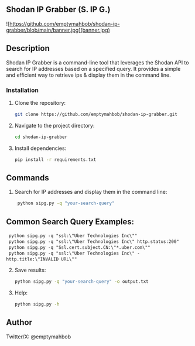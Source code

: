 ## Shodan IP Grabber (S. IP G.)

![https://github.com/emptymahbob/shodan-ip-grabber/blob/main/banner.jpg](banner.jpg)

## Description

Shodan IP Grabber is a command-line tool that leverages the Shodan API to search for IP addresses based on a specified query. It provides a simple and efficient way to retrieve ips & display them in the command line.

### Installation

1. Clone the repository:

   ```bash
   git clone https://github.com/emptymahbob/shodan-ip-grabber.git

2. Navigate to the project directory:

   ```bash
   cd shodan-ip-grabber

3. Install dependencies:

   ```bash
   pip install -r requirements.txt

## Commands

1. Search for IP addresses and display them in the command line:

    ```bash
     python sipg.py -q "your-search-query"

## Common Search Query Examples:
     python sipg.py -q "ssl:\"Uber Technologies Inc\""
     python sipg.py -q "ssl:\"Uber Technologies Inc\" http.status:200"
     python sipg.py -q "Ssl.cert.subject.CN:\"*.uber.com\""
     python sipg.py -q "ssl:\"Uber Technologies Inc\" -http.title:\"INVALID URL\""

2. Save results:

    ```bash
    python sipg.py -q "your-search-query" -o output.txt

3. Help:

    ```bash
    python sipg.py -h

## Author

Twitter/X: @emptymahbob 
